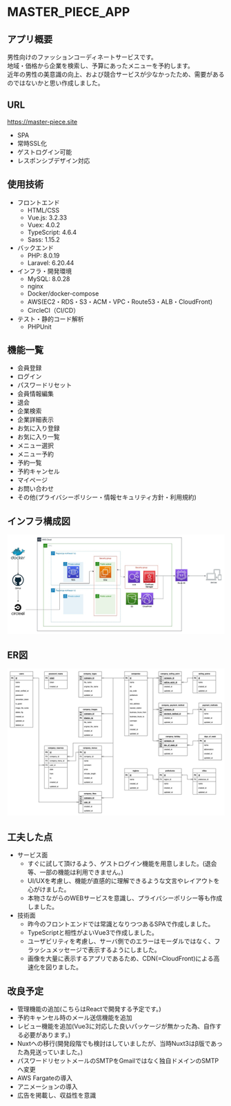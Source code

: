 # MASTER_PIECE_APP

## アプリ概要
男性向けのファッションコーディネートサービスです。<br>
地域・価格から企業を検索し、予算にあったメニューを予約します。<br>
近年の男性の美意識の向上、および競合サービスが少なかったため、需要があるのではないかと思い作成しました。

<!-- <img src="/README_images/screen_shot.png"> -->

## URL
https://master-piece.site
- SPA
- 常時SSL化
- ゲストログイン可能
- レスポンシブデザイン対応

## 使用技術
- フロントエンド
  - HTML/CSS
  - Vue.js: 3.2.33
  - Vuex: 4.0.2
  - TypeScript: 4.6.4
  - Sass: 1.15.2
- バックエンド
  - PHP: 8.0.19
  - Laravel: 6.20.44
- インフラ・開発環境
  - MySQL: 8.0.28
  - nginx
  - Docker/docker-compose
  - AWS(EC2・RDS・S3・ACM・VPC・Route53・ALB・CloudFront)
  - CircleCI（CI/CD）
- テスト・静的コード解析
  - PHPUnit

## 機能一覧
- 会員登録
- ログイン
- パスワードリセット
- 会員情報編集
- 退会
- 企業検索
- 企業詳細表示
- お気に入り登録
- お気に入り一覧
- メニュー選択
- メニュー予約
- 予約一覧
- 予約キャンセル
- マイページ
- お問い合わせ
- その他(プライバシーポリシー・情報セキュリティ方針・利用規約)

## インフラ構成図
<img src= '/README_images/infra.jpg' >

## ER図
<img src= '/README_images/ER.jpg' >

## 工夫した点
- サービス面
  - すぐに試して頂けるよう、ゲストログイン機能を用意しました。(退会等、一部の機能は利用できません。)
  - UI/UXを考慮し、機能が直感的に理解できるような文言やレイアウトを心がけました。
  - 本物さながらのWEBサービスを意識し、プライバシーポリシー等も作成しました。
- 技術面
  - 昨今のフロントエンドでは常識となりつつあるSPAで作成しました。
  - TypeScriptと相性がよいVue3で作成しました。
  - ユーザビリティを考慮し、サーバ側でのエラーはモーダルではなく、フラッシュメッセージで表示するようにしました。
  - 画像を大量に表示するアプリであるため、CDN(=CloudFront)による高速化を図りました。

## 改良予定
- 管理機能の追加(こちらはReactで開発する予定です。)
- 予約キャンセル時のメール送信機能を追加
- レビュー機能を追加(Vue3に対応した良いパッケージが無かった為、自作する必要があります。)
- Nuxtへの移行(開発段階でも検討はしていましたが、当時Nuxt3はβ版であった為見送っていました。)
- パスワードリセットメールのSMTPをGmailではなく独自ドメインのSMTPへ変更
- AWS Fargateの導入
- アニメーションの導入
- 広告を掲載し、収益性を意識
